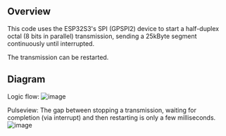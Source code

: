 ## Overview
This code uses the ESP32S3's SPI (GPSPI2) device to start a half-duplex octal (8 bits in parallel) transmission, sending a 25kByte segment continuously until interrupted.

The transmission can be restarted.

## Diagram
Logic flow:
![image](https://github.com/mrcodetastic/esp32s3_spi_dma_tx_seg_loop/assets/12006953/c6d3d43c-46eb-4b1c-8cde-4576bbba1eec)

Pulseview:
The gap between stopping a transmission, waiting for completion (via interrupt) and then restarting is only a few milliseconds.
![image](https://github.com/mrcodetastic/esp32s3_spi_dma_tx_seg_loop/assets/12006953/f69701cb-33b3-4cfb-963a-f1483dc93b91)

